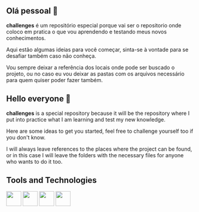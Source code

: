 ## Olá pessoal 👋

**challenges** é um repositório especial porque vai ser o repositorio onde coloco em pratica o que vou aprendendo e testando meus novos conhecimentos. 

Aqui estão algumas ideias para você começar, sinta-se à vontade para se desafiar também caso não conheça. 

Vou sempre deixar a referência dos locais onde pode ser buscado o projeto, ou no caso eu vou deixar as pastas com os arquivos necessário para quem quiser poder fazer também.




## Hello everyone 👋

**challenges** is a special repository because it will be the repository where I put into practice what I am learning and test my new knowledge.

Here are some ideas to get you started, feel free to challenge yourself too if you don't know.

I will always leave references to the places where the project can be found, or in this case I will leave the folders with the necessary files for anyone who wants to do it too.



## Tools and Technologies


<img src="https://cdn.jsdelivr.net/gh/devicons/devicon/icons/git/git-original.svg"  width="40" height="40" /> <img src="https://cdn.jsdelivr.net/gh/devicons/devicon/icons/css3/css3-original.svg" width="40" height="40" /> <img src="https://cdn.jsdelivr.net/gh/devicons/devicon/icons/html5/html5-original.svg" width="40" height="40" /> <img src="https://cdn.jsdelivr.net/gh/devicons/devicon/icons/javascript/javascript-original.svg" width="40" height="40" />
          
